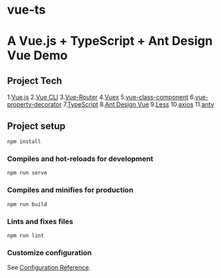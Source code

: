 # vue-ts 
# A Vue.js + TypeScript + Ant Design Vue Demo

## Project Tech
1.[Vue.js](https://cn.vuejs.org/v2/guide/index.html)
2.[Vue CLI](https://cli.vuejs.org/zh/)
3.[Vue-Router](https://router.vuejs.org/zh/)
4.[Vuex](https://vuex.vuejs.org/zh/guide/)
5.[vue-class-component](https://github.com/vuejs/vue-class-component)
6.[vue-property-decorator](https://github.com/kaorun343/vue-property-decorator)
7.[TypeScript](https://www.tslang.cn/)
8.[Ant Design Vue](https://antdv.com/docs/vue/introduce-cn/)
9.[Less](https://less.bootcss.com/)
10.[axios](https://github.com/axios/axios)
11.[antv](https://antv.vision/zh)

## Project setup
```
npm install
```

### Compiles and hot-reloads for development
```
npm run serve
```

### Compiles and minifies for production
```
npm run build
```

### Lints and fixes files
```
npm run lint
```

### Customize configuration
See [Configuration Reference](https://cli.vuejs.org/config/).
